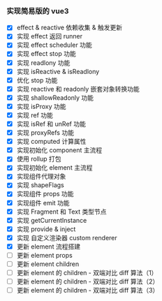 ### 实现简易版的 vue3

- [x] effect & reactive 依赖收集 & 触发更新
- [x] 实现 effect 返回 runner
- [x] 实现 effect scheduler 功能
- [x] 实现 effect stop 功能
- [x] 实现 readlony 功能
- [x] 实现 isReactive & isReadlony
- [x] 优化 stop 功能
- [x] 实现 reactive 和 readonly 嵌套对象转换功能
- [x] 实现 shallowReadonly 功能
- [x] 实现 isProxy 功能
- [x] 实现 ref 功能
- [x] 实现 isRef 和 unRef 功能
- [x] 实现 proxyRefs 功能
- [x] 实现 computed 计算属性
- [x] 实现初始化 component 主流程
- [x] 使用 rollup 打包
- [x] 实现初始化 element 主流程
- [x] 实现组件代理对象
- [x] 实现 shapeFlags
- [x] 实现组件 props 功能
- [x] 实现组件 emit 功能
- [x] 实现 Fragment 和 Text 类型节点
- [x] 实现 getCurrentInstance
- [x] 实现 provide & inject
- [x] 实现 自定义渲染器 custom renderer
- [x] 更新 element 流程搭建
- [ ] 更新 element props
- [ ] 更新 element children
- [ ] 更新 element 的 children - 双端对比 diff 算法（1）
- [ ] 更新 element 的 children - 双端对比 diff 算法（2）
- [ ] 更新 element 的 children - 双端对比 diff 算法（3）
